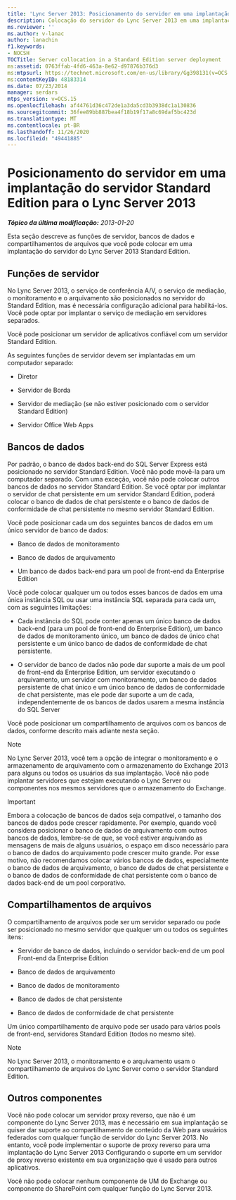 ```yaml
---
title: 'Lync Server 2013: Posicionamento do servidor em uma implantação do servidor Standard Edition'
description: Colocação do servidor do Lync Server 2013 em uma implantação do servidor Standard Edition.
ms.reviewer: ''
ms.author: v-lanac
author: lanachin
f1.keywords:
- NOCSH
TOCTitle: Server collocation in a Standard Edition server deployment
ms:assetid: 0763ffab-4fd6-463a-8e62-d97876b376d3
ms:mtpsurl: https://technet.microsoft.com/en-us/library/Gg398131(v=OCS.15)
ms:contentKeyID: 48183314
ms.date: 07/23/2014
manager: serdars
mtps_version: v=OCS.15
ms.openlocfilehash: af44761d36c472de1a3da5cd3b3938dc1a130836
ms.sourcegitcommit: 36fee89bb887bea4f18b19f17a8c69daf5bc423d
ms.translationtype: MT
ms.contentlocale: pt-BR
ms.lasthandoff: 11/26/2020
ms.locfileid: "49441885"
---
```

# <a name="server-collocation-in-a-standard-edition-server-deployment-for-lync-server-2013"></a>Posicionamento do servidor em uma implantação do servidor Standard Edition para o Lync Server 2013

<div data-xmlns="http://www.w3.org/1999/xhtml">

<div class="topic" data-xmlns="http://www.w3.org/1999/xhtml" data-msxsl="urn:schemas-microsoft-com:xslt" data-cs="https://msdn.microsoft.com/">

<div data-asp="https://msdn2.microsoft.com/asp">



</div>

<div id="mainSection">

<div id="mainBody">

<span> </span>

_**Tópico da última modificação:** 2013-01-20_

Esta seção descreve as funções de servidor, bancos de dados e compartilhamentos de arquivos que você pode colocar em uma implantação do servidor do Lync Server 2013 Standard Edition.

<div>

## <a name="server-roles"></a>Funções de servidor

No Lync Server 2013, o serviço de conferência A/V, o serviço de mediação, o monitoramento e o arquivamento são posicionados no servidor do Standard Edition, mas é necessária configuração adicional para habilitá-los. Você pode optar por implantar o serviço de mediação em servidores separados.

Você pode posicionar um servidor de aplicativos confiável com um servidor Standard Edition.

As seguintes funções de servidor devem ser implantadas em um computador separado:

  - Diretor

  - Servidor de Borda

  - Servidor de mediação (se não estiver posicionado com o servidor Standard Edition)

  - Servidor Office Web Apps

</div>

<div>

## <a name="databases"></a>Bancos de dados

Por padrão, o banco de dados back-end do SQL Server Express está posicionado no servidor Standard Edition. Você não pode movê-la para um computador separado. Com uma exceção, você não pode colocar outros bancos de dados no servidor Standard Edition. Se você optar por implantar o servidor de chat persistente em um servidor Standard Edition, poderá colocar o banco de dados de chat persistente e o banco de dados de conformidade de chat persistente no mesmo servidor Standard Edition.

Você pode posicionar cada um dos seguintes bancos de dados em um único servidor de banco de dados:

  - Banco de dados de monitoramento

  - Banco de dados de arquivamento

  - Um banco de dados back-end para um pool de front-end da Enterprise Edition

Você pode colocar qualquer um ou todos esses bancos de dados em uma única instância SQL ou usar uma instância SQL separada para cada um, com as seguintes limitações:

  - Cada instância do SQL pode conter apenas um único banco de dados back-end (para um pool de front-end do Enterprise Edition), um banco de dados de monitoramento único, um banco de dados de único chat persistente e um único banco de dados de conformidade de chat persistente.

  - O servidor de banco de dados não pode dar suporte a mais de um pool de front-end da Enterprise Edition, um servidor executando o arquivamento, um servidor com monitoramento, um banco de dados persistente de chat único e um único banco de dados de conformidade de chat persistente, mas ele pode dar suporte a um de cada, independentemente de os bancos de dados usarem a mesma instância do SQL Server

Você pode posicionar um compartilhamento de arquivos com os bancos de dados, conforme descrito mais adiante nesta seção.

<div>


> [!NOTE]  
> No Lync Server 2013, você tem a opção de integrar o monitoramento e o armazenamento de arquivamento com o armazenamento do Exchange 2013 para alguns ou todos os usuários da sua implantação. Você não pode implantar servidores que estejam executando o Lync Server ou componentes nos mesmos servidores que o armazenamento do Exchange.



</div>

<div>


> [!IMPORTANT]  
> Embora a colocação de bancos de dados seja compatível, o tamanho dos bancos de dados pode crescer rapidamente. Por exemplo, quando você considera posicionar o banco de dados de arquivamento com outros bancos de dados, lembre-se de que, se você estiver arquivando as mensagens de mais de alguns usuários, o espaço em disco necessário para o banco de dados do arquivamento pode crescer muito grande. Por esse motivo, não recomendamos colocar vários bancos de dados, especialmente o banco de dados de arquivamento, o banco de dados de chat persistente e o banco de dados de conformidade de chat persistente com o banco de dados back-end de um pool corporativo.



</div>

</div>

<div>

## <a name="file-shares"></a>Compartilhamentos de arquivos

O compartilhamento de arquivos pode ser um servidor separado ou pode ser posicionado no mesmo servidor que qualquer um ou todos os seguintes itens:

  - Servidor de banco de dados, incluindo o servidor back-end de um pool Front-end da Enterprise Edition

  - Banco de dados de arquivamento

  - Banco de dados de monitoramento

  - Banco de dados de chat persistente

  - Banco de dados de conformidade de chat persistente

Um único compartilhamento de arquivo pode ser usado para vários pools de front-end, servidores Standard Edition (todos no mesmo site).

<div>


> [!NOTE]  
> No Lync Server 2013, o monitoramento e o arquivamento usam o compartilhamento de arquivos do Lync Server como o servidor Standard Edition.



</div>

</div>

<div>

## <a name="other-components"></a>Outros componentes

Você não pode colocar um servidor proxy reverso, que não é um componente do Lync Server 2013, mas é necessário em sua implantação se quiser dar suporte ao compartilhamento de conteúdo da Web para usuários federados com qualquer função de servidor do Lync Server 2013. No entanto, você pode implementar o suporte de proxy reverso para uma implantação do Lync Server 2013 Configurando o suporte em um servidor de proxy reverso existente em sua organização que é usado para outros aplicativos.

Você não pode colocar nenhum componente de UM do Exchange ou componente do SharePoint com qualquer função do Lync Server 2013.

</div>

</div>

<span> </span>

</div>

</div>

</div>

